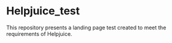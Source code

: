 # Helpjuice_test
 This repository presents a landing page test created to meet the requirements of Helpjuice.
